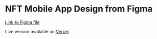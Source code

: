 # NFT Mobile App Design from Figma

[Link to Figma file](https://www.figma.com/community/file/1070602934751733626)

Live version available on [Vercel](https://nft-mobile-app-design.vercel.app/)
